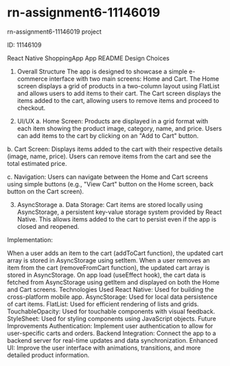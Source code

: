 # rn-assignment6-11146019
rn-assignment6-11146019 project

ID: 11146109

React Native ShoppingApp App README
Design Choices
1. Overall Structure
The app is designed to showcase a simple e-commerce interface with two main screens: Home and Cart. The Home screen displays a grid of products in a two-column layout using FlatList and allows users to add items to their cart. The Cart screen displays the items added to the cart, allowing users to remove items and proceed to checkout.

2. UI/UX
a. Home Screen: Products are displayed in a grid format with each item showing the product image, category, name, and price. Users can add items to the cart by clicking on an "Add to Cart" button.

b. Cart Screen: Displays items added to the cart with their respective details (image, name, price). Users can remove items from the cart and see the total estimated price.

c. Navigation: Users can navigate between the Home and Cart screens using simple buttons (e.g., "View Cart" button on the Home screen, back button on the Cart screen).

3. AsyncStorage
a. Data Storage: Cart items are stored locally using AsyncStorage, a persistent key-value storage system provided by React Native. This allows items added to the cart to persist even if the app is closed and reopened.

Implementation:

When a user adds an item to the cart (addToCart function), the updated cart array is stored in AsyncStorage using setItem.
When a user removes an item from the cart (removeFromCart function), the updated cart array is stored in AsyncStorage.
On app load (useEffect hook), the cart data is fetched from AsyncStorage using getItem and displayed on both the Home and Cart screens.
Technologies Used
React Native: Used for building the cross-platform mobile app.
AsyncStorage: Used for local data persistence of cart items.
FlatList: Used for efficient rendering of lists and grids.
TouchableOpacity: Used for touchable components with visual feedback.
StyleSheet: Used for styling components using JavaScript objects.
Future Improvements
Authentication: Implement user authentication to allow for user-specific carts and orders.
Backend Integration: Connect the app to a backend server for real-time updates and data synchronization.
Enhanced UI: Improve the user interface with animations, transitions, and more detailed product information.

